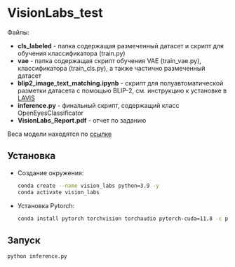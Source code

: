 # VisionLabs_test

Файлы:

-   **cls_labeled** - папка содержащая размеченный датасет и скрипт для обучения классификатора (train.py)
-   **vae** - папка содержащая скрипт обучения VAE (train_vae.py), классификатора (train_cls.py), а также частично размеченный датасет
-   **blip2_image_text_matching.ipynb** - скрипт для полуавтоматической разметки датасета с помощью BLIP-2, см. инструкцию к установке в [LAVIS](https://github.com/salesforce/LAVIS?tab=readme-ov-file#installation)
-   **inference.py** - финальный скрипт, содержащий класс OpenEyesClassificator
-   **VisionLabs_Report.pdf** - отчет по заданию

Веса модели находятся по [ссылке](https://drive.google.com/file/d/10m4rM71dc3r7WwoznxngTAOyik3T5OyA/view?usp=sharing)

## Установка
-   Создание окружения:
    ```bash
    conda create --name vision_labs python=3.9 -y
    conda activate vision_labs
    ```
-   Установка Pytorch:
    ```bash
    conda install pytorch torchvision torchaudio pytorch-cuda=11.8 -c pytorch -c nvidia
    ```

## Запуск

```bash
python inference.py
```
